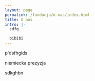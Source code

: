 ```yaml
---
layout: page
permalink: /fundacja/o-nas/index.html
title: O nas
intro: |-
  sdfg

  bibibi
---
```

p'dsfhgids

niemiecka prezyzja

sdkghbn